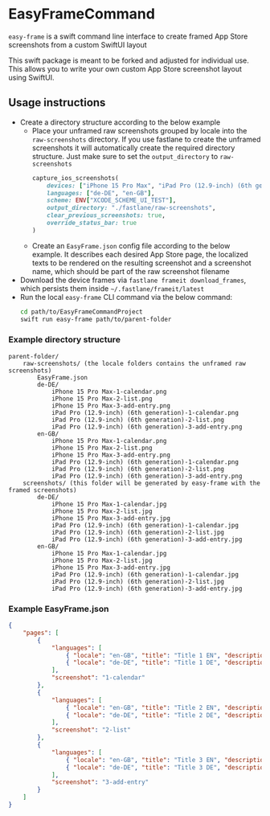 # EasyFrameCommand
`easy-frame` is a swift command line interface to create framed App Store screenshots from a custom SwiftUI layout

This swift package is meant to be forked and adjusted for individual use. This allows you to write your own custom App Store screenshot layout using SwiftUI.

## Usage instructions
-   Create a directory structure according to the below example
    - Place your unframed raw screenshots grouped by locale into the `raw-screenshots` directory. If you use fastlane to create the unframed screenshots it will automatically create the required directory structure. Just make sure to set the `output_directory` to `raw-screenshots`
        ```ruby
        capture_ios_screenshots(
            devices: ["iPhone 15 Pro Max", "iPad Pro (12.9-inch) (6th generation)"],
            languages: ["de-DE", "en-GB"],
            scheme: ENV["XCODE_SCHEME_UI_TEST"],
            output_directory: "./fastlane/raw-screenshots",
            clear_previous_screenshots: true,
            override_status_bar: true
        )
        ```
    -   Create an `EasyFrame.json` config file according to the below example. It describes each desired App Store page, the localized texts to be rendered on the resulting screenshot and a screenshot name, which should be part of the raw screenshot filename
-   Download the device frames via `fastlane frameit download_frames`, which persists them inside `~/.fastlane/frameit/latest`
-   Run the local `easy-frame` CLI command via the below command:
    ```sh
    cd path/to/EasyFrameCommandProject
    swift run easy-frame path/to/parent-folder
    ```
    
### Example directory structure
```
parent-folder/
    raw-screenshots/ (the locale folders contains the unframed raw screenshots)
        EasyFrame.json
        de-DE/
            iPhone 15 Pro Max-1-calendar.png
            iPhone 15 Pro Max-2-list.png
            iPhone 15 Pro Max-3-add-entry.png
            iPad Pro (12.9-inch) (6th generation)-1-calendar.png
            iPad Pro (12.9-inch) (6th generation)-2-list.png
            iPad Pro (12.9-inch) (6th generation)-3-add-entry.png
        en-GB/
            iPhone 15 Pro Max-1-calendar.png
            iPhone 15 Pro Max-2-list.png
            iPhone 15 Pro Max-3-add-entry.png
            iPad Pro (12.9-inch) (6th generation)-1-calendar.png
            iPad Pro (12.9-inch) (6th generation)-2-list.png
            iPad Pro (12.9-inch) (6th generation)-3-add-entry.png
    screenshots/ (this folder will be generated by easy-frame with the framed screenshots)
        de-DE/
            iPhone 15 Pro Max-1-calendar.jpg
            iPhone 15 Pro Max-2-list.jpg
            iPhone 15 Pro Max-3-add-entry.jpg
            iPad Pro (12.9-inch) (6th generation)-1-calendar.jpg
            iPad Pro (12.9-inch) (6th generation)-2-list.jpg
            iPad Pro (12.9-inch) (6th generation)-3-add-entry.jpg
        en-GB/
            iPhone 15 Pro Max-1-calendar.jpg
            iPhone 15 Pro Max-2-list.jpg
            iPhone 15 Pro Max-3-add-entry.jpg
            iPad Pro (12.9-inch) (6th generation)-1-calendar.jpg
            iPad Pro (12.9-inch) (6th generation)-2-list.jpg
            iPad Pro (12.9-inch) (6th generation)-3-add-entry.jpg
```

### Example EasyFrame.json
```json
{
    "pages": [
        {
            "languages": [
                { "locale": "en-GB", "title": "Title 1 EN", "description": "Description" },
                { "locale": "de-DE", "title": "Title 1 DE", "description": "Description" }
            ],
            "screenshot": "1-calendar"
        },
        {
            "languages": [
                { "locale": "en-GB", "title": "Title 2 EN", "description": "Description" },
                { "locale": "de-DE", "title": "Title 2 DE", "description": "Description" }
            ],
            "screenshot": "2-list"
        },
        {
            "languages": [
                { "locale": "en-GB", "title": "Title 3 EN", "description": "Description" },
                { "locale": "de-DE", "title": "Title 3 DE", "description": "Description" }
            ],
            "screenshot": "3-add-entry"
        }
    ]
}
```

